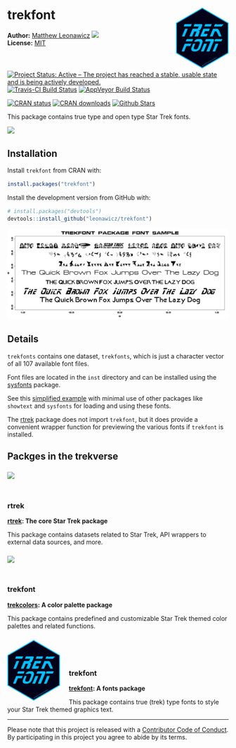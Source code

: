 
<!-- README.md is generated from README.Rmd. Please edit that file -->

# trekfont <img src="man/figures/logo.png" style="margin-left:10px;margin-bottom:5px;" width="120" align="right">

**Author:** [Matthew Leonawicz](https://leonawicz.github.io/blog/)
<a href="https://orcid.org/0000-0001-9452-2771" target="orcid.widget">
<image class="orcid" src="https://members.orcid.org/sites/default/files/vector_iD_icon.svg" height="16"></a>
<br/> **License:** [MIT](https://opensource.org/licenses/GPL-3.0)<br/>

[![Project Status: Active – The project has reached a stable, usable
state and is being actively
developed.](http://www.repostatus.org/badges/latest/active.svg)](http://www.repostatus.org/#active)
[![Travis-CI Build
Status](https://travis-ci.org/leonawicz/trekfont.svg?branch=master)](https://travis-ci.org/leonawicz/trekfont)
[![AppVeyor Build
Status](https://ci.appveyor.com/api/projects/status/github/leonawicz/trekfont?branch=master&svg=true)](https://ci.appveyor.com/project/leonawicz/trekfont)

[![CRAN
status](http://www.r-pkg.org/badges/version/trekfont)](https://cran.r-project.org/package=trekfont)
[![CRAN
downloads](http://cranlogs.r-pkg.org/badges/grand-total/trekfont)](https://cran.r-project.org/package=trekfont)
[![Github
Stars](https://img.shields.io/github/stars/leonawicz/trekfont.svg?style=social&label=Github)](https://github.com/leonawicz/trekfont)

This package contains true type and open type Star Trek fonts.

<img src="https://raw.githubusercontent.com/leonawicz/rtrek/master/data-raw/images/font_preview.png">

## Installation

Install `trekfont` from CRAN with:

``` r
install.packages("trekfont")
```

Install the development version from GitHub with:

``` r
# install.packages("devtools")
devtools::install_github("leonawicz/trekfont")
```

<img src="https://raw.githubusercontent.com/leonawicz/blog/master/static/img/post/trekfont_plot.png">

## Details

`trekfonts` contains one dataset, `trekfonts`, which is just a character
vector of all 107 available font files.

Font files are located in the `inst` directory and can be installed
using the [sysfonts](https://CRAN.R-project.org/package=sysfonts)
package.

See this [simplified
example](https://leonawicz.github.io/blog/post/trekfont-star-trek-themed-fonts-package/)
with minimal use of other packages like `showtext` and `sysfonts` for
loading and using these fonts.

The [rtrek](https://github.com/leonawicz/rtrek) package does not import
`trekfont`, but it does provide a convenient wrapper function for
previewing the various fonts if `trekfont` is installed.

## Packges in the trekverse

<div class="row">

<div class="col-sm-2">

<img src="https://raw.githubusercontent.com/leonawicz/rtrek/master/man/figures/logo.png" style="float:left;margin-right:20px;margin-bottom:10px;" width="120">

</div>

<div class="col-sm-10">

<h3 style="padding-top:50px;">

rtrek

</h3>

<h4 style="padding:0px;margin-top:5px;margin-bottom:5px;">

<a href="https://github.com/leonawicz/rtrek">rtrek</a>: The core Star
Trek package

</h4>

This package contains datasets related to Star Trek, API wrappers to
external data sources, and more.

</div>

</div>

<div class="row">

<div class="col-sm-2">

<img src="https://raw.githubusercontent.com/leonawicz/trekcolors/master/man/figures/logo.png" style="float:left;margin-right:20px;margin-bottom:10px;" width="120">

</div>

<div class="col-sm-10">

<h3 style="padding-top:50px;">

trekfont

</h3>

<h4 style="padding:0px;margin-top:5px;margin-bottom:5px;">

<a href="https://github.com/leonawicz/rtrek">trekcolors</a>: A color
palette package

</h4>

This package contains predefined and customizable Star Trek themed color
palettes and related functions.

</div>

</div>

<div class="row">

<div class="col-sm-2">

<img src="https://raw.githubusercontent.com/leonawicz/trekfont/master/man/figures/logo.png" style="float:left;margin-right:20px;margin-bottom:10px;" width="120">

</div>

<div class="col-sm-10">

<h3 style="padding-top:50px;">

trekfont

</h3>

<h4 style="padding:0px;margin-top:5px;margin-bottom:5px;">

<a href="https://github.com/leonawicz/rtrek">trekfont</a>: A fonts
package

</h4>

This package contains true (trek) type fonts to style your Star Trek
themed graphics text.

</div>

</div>

-----

Please note that this project is released with a [Contributor Code of
Conduct](https://github.com/leonawicz/trekfont/blob/master/CODE_OF_CONDUCT.md).
By participating in this project you agree to abide by its terms.

